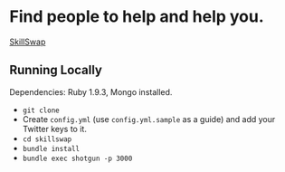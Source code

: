 # Find people to help and help you.

[SkillSwap](http://skillswapapp.herokuapp.com/)


## Running Locally

Dependencies: Ruby 1.9.3, Mongo installed.

- `git clone`
- Create `config.yml` (use `config.yml.sample` as a guide) and add your Twitter keys to it.
- `cd skillswap`
- `bundle install`
- `bundle exec shotgun -p 3000`

